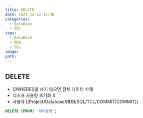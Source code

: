 ```yaml
---
title: DELETE
date: 2023-12-22 12:38
categories:
  - DataBase
  - SQL
tags:
  - DataBase
  - RDB
  - SQL
image: 
path:
---
```


## DELETE

- [[WHERE]]을 쓰지 않으면 전체 데이터 삭제
- 디스크 사용량 초기화 X
- 사용자 [[Project/Database/RDB/SQL/TCL/COMMIT|COMMIT]]

```sql
DELETE [FROM] '테이블명';
```
